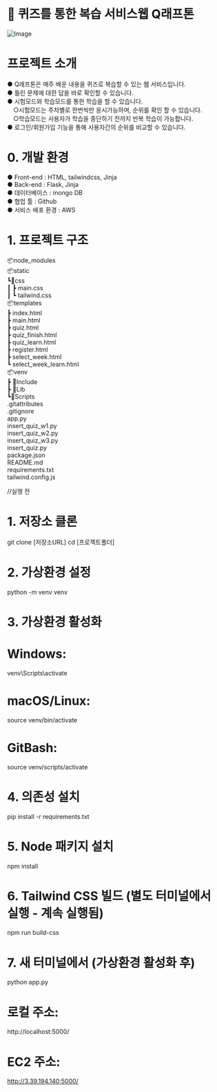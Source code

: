 # 📝 퀴즈를 통한 복습 서비스웹 Q래프톤

![Image](https://github.com/user-attachments/assets/9ab06e5a-262d-4b9e-8aa8-e7a79e58453d)

# 프로젝트 소개
● Q래프톤은 매주 배운 내용을 퀴즈로 복습할 수 있는 웹 서비스입니다.  
● 틀린 문제에 대한 답을 바로 확인할 수 있습니다.  
● 시험모드와 학습모드를 통한 학습을 할 수 있습니다. <br/>
 ○시험모드는 주차별로 한번씩만 응시가능하며, 순위를 확인 할 수 있습니다. <br/>
 ○학습모드는 사용자가 학습을 중단하기 전까지 반복 학습이 가능합니다. <br/>
● 로그인/회원가입 기능을 통해 사용자간의 순위를 비교할 수 있습니다. <br/>

# 0. 개발 환경
● Front-end : HTML, tailwindcss, Jinja  
● Back-end : Flask, Jinja  
● 데이터베이스 : mongo DB  
● 협업 툴 : Github  
● 서비스 배포 환경 : AWS

# 1. 프로젝트 구조
📦node_modules  
📦static  
 ┗📂css <br/>
 ┃ ┣ main.css <br/>
 ┃ ┗ tailwind.css <br/>
📦templates <br/>
 ┣ index.html <br/>
 ┣ main.html <br/>
 ┣ quiz.html <br/>
 ┣ quiz_finish.html <br/>
 ┣ quiz_learn.html <br/>
 ┣ register.html <br/>
 ┣ select_week.html <br/>
 ┗ select_week_learn.html <br/>
📦venv  
┣ 📂Include  
┣ 📂Lib  
┗📂Scripts <br/>
.gitattributes <br/>
.gitignore <br/>
app.py <br/>
insert_quiz_w1.py <br/>
insert_quiz_w2.py <br/>
insert_quiz_w3.py <br/>
insert_quiz.py <br/>
package.json <br/>
README.md <br/>
requirements.txt <br/>
tailwind.config.js <br/>

//실행 전 
# 1. 저장소 클론
git clone [저장소URL]
cd [프로젝트폴더]

# 2. 가상환경 설정
python -m venv venv

# 3. 가상환경 활성화
# Windows:
venv\Scripts\activate
# macOS/Linux:
source venv/bin/activate
# GitBash:
source venv/scripts/activate

# 4. 의존성 설치
pip install -r requirements.txt

# 5. Node 패키지 설치
npm install

# 6. Tailwind CSS 빌드 (별도 터미널에서 실행 - 계속 실행됨)
npm run build-css

# 7. 새 터미널에서 (가상환경 활성화 후)
python app.py

# 로컬 주소:
http://localhost:5000/

# EC2 주소:
http://3.39.194.140:5000/
